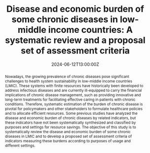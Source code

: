 ---
abstract: "Nowadays, the growing prevalence of chronic diseases pose significant challenges to health system sustainability in low-middle income countries (LMIC). These systems with finite resources have historically been developed to address infectious diseases and are currently ill-equipped to carry the financial implications of chronic disease management, such as providing innovative and long-term treatments for facilitating effective caring in patients with chronic conditions. Therefore, systematic estimation of the burden of chronic disease is pivotal for policymakers and other stakeholders to formulate healthcare policies and to allocate efficient resources. Some previous studies have analyzed the disease and economic burden of chronic diseases by related indicators, but these indicators have not been systematically synthesized and classified by purposes and settings for resource savings. The objective of this study is to systematically review the disease and economic burden of some chronic diseases in LMIC  and to develop a proposed set of assessment criteria of indicators measuring these burdens according to purposes of usage and different settings."
address:
  city: District 1
  country: Vietnam
  postcode: "700000"
  region: Ho Chi Minh City
  street: Faculty of Pharmacy, 41 Dinh Tien Hoang Street, Ben Nghe Ward
all_day: false
authors:
- admin
date: "2024-06-12T13:00:00Z"
date_end: "2024-06-14T15:00:00Z"
event: 40th Technical and Scientific Conference at University of Medicine and Pharmacy at Ho Chi Minh City
event_url: https://pharm.ump.edu.vn/nghien-cuu/hoi-thao-hoi-nghi/chuong-trinh-hoi-nghi-khoa-hoc-ky-thuat-duoc-lan-thu-40/6347
featured: false
image:
  caption: 'Image credit: [**Unsplash**](https://unsplash.com/photos/bzdhc5b3Bxs)'
  focal_point: Right
location: Faculty of Pharmacy, University of Medicine and Pharmacy at Ho Chi Minh City
projects:
- Burden of Chronic Diseases
publishDate: "2017-01-01T00:00:00Z"
slides: ""
summary: To systematically review the disease and economic burden of some chronic diseases in LMIC  and to develop a proposed set of assessment criteria of indicators measuring these burdens according to purposes of usage and different settings
tags:
- Disease Burden
- Vietnam
title: "Disease and economic burden of some chronic diseases in low-middle income countries: A systematic review and a proposal set of assessment criteria"
url_code: ""
url_pdf: ""
url_slides: https://umpedu-my.sharepoint.com/:p:/g/personal/nptnhien_duoc16_ump_edu_vn/EcgH7BInQcBCnGeXLYV_8rgB77Fw-z_2SGlEC1Mea7poyw?e=qebGJu
url_video: ""
---
